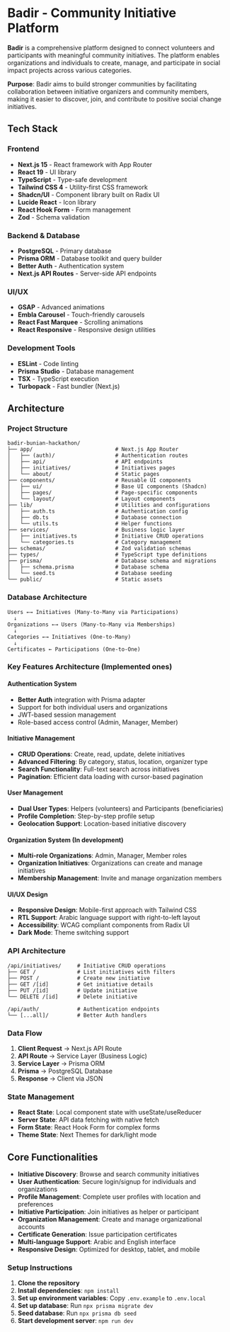# Badir - Community Initiative Platform

**Badir** is a comprehensive platform designed to connect volunteers and participants with meaningful community initiatives. The platform enables organizations and individuals to create, manage, and participate in social impact projects across various categories.

**Purpose**: Badir aims to build stronger communities by facilitating collaboration between initiative organizers and community members, making it easier to discover, join, and contribute to positive social change initiatives.

## Tech Stack

### Frontend

- **Next.js 15** - React framework with App Router
- **React 19** - UI library
- **TypeScript** - Type-safe development
- **Tailwind CSS 4** - Utility-first CSS framework
- **Shadcn/UI** - Component library built on Radix UI
- **Lucide React** - Icon library
- **React Hook Form** - Form management
- **Zod** - Schema validation

### Backend & Database

- **PostgreSQL** - Primary database
- **Prisma ORM** - Database toolkit and query builder
- **Better Auth** - Authentication system
- **Next.js API Routes** - Server-side API endpoints

### UI/UX

- **GSAP** - Advanced animations
- **Embla Carousel** - Touch-friendly carousels
- **React Fast Marquee** - Scrolling animations
- **React Responsive** - Responsive design utilities

### Development Tools

- **ESLint** - Code linting
- **Prisma Studio** - Database management
- **TSX** - TypeScript execution
- **Turbopack** - Fast bundler (Next.js)

## Architecture

### Project Structure

```
badir-bunian-hackathon/
├── app/                          # Next.js App Router
│   ├── (auth)/                   # Authentication routes
│   ├── api/                      # API endpoints
│   ├── initiatives/              # Initiatives pages
│   └── about/                    # Static pages
├── components/                   # Reusable UI components
│   ├── ui/                       # Base UI components (Shadcn)
│   ├── pages/                    # Page-specific components
│   └── layout/                   # Layout components
├── lib/                          # Utilities and configurations
│   ├── auth.ts                   # Authentication config
│   ├── db.ts                     # Database connection
│   └── utils.ts                  # Helper functions
├── services/                     # Business logic layer
│   ├── initiatives.ts            # Initiative CRUD operations
│   └── categories.ts             # Category management
├── schemas/                      # Zod validation schemas
├── types/                        # TypeScript type definitions
├── prisma/                       # Database schema and migrations
│   ├── schema.prisma             # Database schema
│   └── seed.ts                   # Database seeding
└── public/                       # Static assets
```

### Database Architecture

```
Users ←→ Initiatives (Many-to-Many via Participations)
  ↓
Organizations ←→ Users (Many-to-Many via Memberships)
  ↓
Categories ←→ Initiatives (One-to-Many)
  ↓
Certificates ← Participations (One-to-One)
```

### Key Features Architecture (Implemented ones)

#### Authentication System

- **Better Auth** integration with Prisma adapter
- Support for both individual users and organizations
- JWT-based session management
- Role-based access control (Admin, Manager, Member)

#### Initiative Management

- **CRUD Operations**: Create, read, update, delete initiatives
- **Advanced Filtering**: By category, status, location, organizer type
- **Search Functionality**: Full-text search across initiatives
- **Pagination**: Efficient data loading with cursor-based pagination

#### User Management

- **Dual User Types**: Helpers (volunteers) and Participants (beneficiaries)
- **Profile Completion**: Step-by-step profile setup
- **Geolocation Support**: Location-based initiative discovery

#### Organization System (In development)

- **Multi-role Organizations**: Admin, Manager, Member roles
- **Organization Initiatives**: Organizations can create and manage initiatives
- **Membership Management**: Invite and manage organization members

#### UI/UX Design

- **Responsive Design**: Mobile-first approach with Tailwind CSS
- **RTL Support**: Arabic language support with right-to-left layout
- **Accessibility**: WCAG compliant components from Radix UI
- **Dark Mode**: Theme switching support

### API Architecture

```
/api/initiatives/     # Initiative CRUD operations
├── GET /             # List initiatives with filters
├── POST /            # Create new initiative
├── GET /[id]         # Get initiative details
├── PUT /[id]         # Update initiative
└── DELETE /[id]      # Delete initiative

/api/auth/            # Authentication endpoints
└── [...all]/         # Better Auth handlers
```

### Data Flow

1. **Client Request** → Next.js API Route
2. **API Route** → Service Layer (Business Logic)
3. **Service Layer** → Prisma ORM
4. **Prisma** → PostgreSQL Database
5. **Response** → Client via JSON

### State Management

- **React State**: Local component state with useState/useReducer
- **Server State**: API data fetching with native fetch
- **Form State**: React Hook Form for complex forms
- **Theme State**: Next Themes for dark/light mode

## Core Functionalities

- **Initiative Discovery**: Browse and search community initiatives
- **User Authentication**: Secure login/signup for individuals and organizations
- **Profile Management**: Complete user profiles with location and preferences
- **Initiative Participation**: Join initiatives as helper or participant
- **Organization Management**: Create and manage organizational accounts
- **Certificate Generation**: Issue participation certificates
- **Multi-language Support**: Arabic and English interface
- **Responsive Design**: Optimized for desktop, tablet, and mobile

### Setup Instructions

1. **Clone the repository**
2. **Install dependencies**: `npm install`
3. **Set up environment variables**: Copy `.env.example` to `.env.local`
4. **Set up database**: Run `npx prisma migrate dev`
5. **Seed database**: Run `npx prisma db seed`
6. **Start development server**: `npm run dev`
